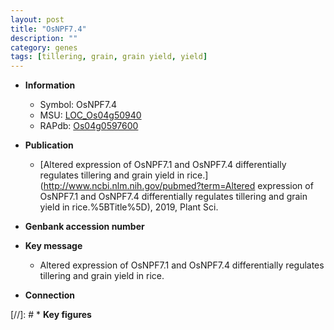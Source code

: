 ```yaml
---
layout: post
title: "OsNPF7.4"
description: ""
category: genes
tags: [tillering, grain, grain yield, yield]
---
```


* **Information**  
    + Symbol: OsNPF7.4  
    + MSU: [LOC_Os04g50940](http://rice.plantbiology.msu.edu/cgi-bin/ORF_infopage.cgi?orf=LOC_Os04g50940)  
    + RAPdb: [Os04g0597600](http://rapdb.dna.affrc.go.jp/viewer/gbrowse_details/irgsp1?name=Os04g0597600)  

* **Publication**  
    + [Altered expression of OsNPF7.1 and OsNPF7.4 differentially regulates tillering and grain yield in rice.](http://www.ncbi.nlm.nih.gov/pubmed?term=Altered expression of OsNPF7.1 and OsNPF7.4 differentially regulates tillering and grain yield in rice.%5BTitle%5D), 2019, Plant Sci.

* **Genbank accession number**  

* **Key message**  
    + Altered expression of OsNPF7.1 and OsNPF7.4 differentially regulates tillering and grain yield in rice.

* **Connection**  

[//]: # * **Key figures**  


